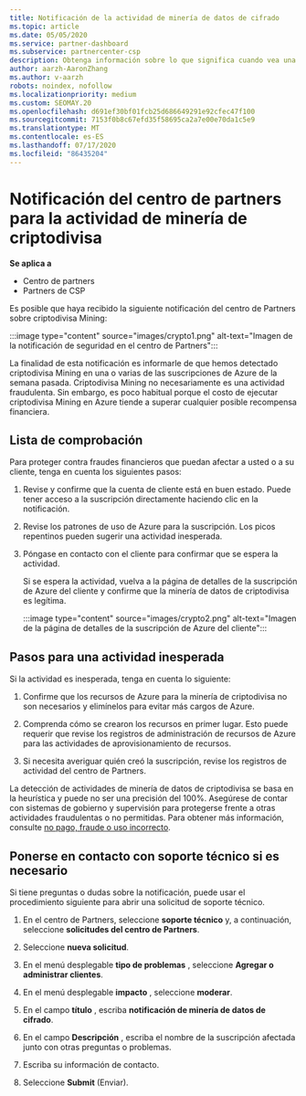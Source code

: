 ```yaml
---
title: Notificación de la actividad de minería de datos de cifrado
ms.topic: article
ms.date: 05/05/2020
ms.service: partner-dashboard
ms.subservice: partnercenter-csp
description: Obtenga información sobre lo que significa cuando vea una notificación sobre la minería de datos de criptodivisa potencial (o la minería de datos de cifrado) en una o varias de sus suscripciones de Azure.
author: aarzh-AaronZhang
ms.author: v-aarzh
robots: noindex, nofollow
ms.localizationpriority: medium
ms.custom: SEOMAY.20
ms.openlocfilehash: d691ef30bf01fcb25d686649291e92cfec47f100
ms.sourcegitcommit: 7153f0b8c67efd35f58695ca2a7e00e70da1c5e9
ms.translationtype: MT
ms.contentlocale: es-ES
ms.lasthandoff: 07/17/2020
ms.locfileid: "86435204"
---
```

# <a name="partner-center-notification-for-cryptocurrency-mining-activity"></a>Notificación del centro de partners para la actividad de minería de criptodivisa

**Se aplica a**

-  Centro de partners
-  Partners de CSP

Es posible que haya recibido la siguiente notificación del centro de Partners sobre criptodivisa Mining:

:::image type="content" source="images/crypto1.png" alt-text="Imagen de la notificación de seguridad en el centro de Partners":::

La finalidad de esta notificación es informarle de que hemos detectado criptodivisa Mining en una o varias de las suscripciones de Azure de la semana pasada. Criptodivisa Mining no necesariamente es una actividad fraudulenta. Sin embargo, es poco habitual porque el costo de ejecutar criptodivisa Mining en Azure tiende a superar cualquier posible recompensa financiera.

## <a name="checklist"></a>Lista de comprobación

Para proteger contra fraudes financieros que puedan afectar a usted o a su cliente, tenga en cuenta los siguientes pasos:

1. Revise y confirme que la cuenta de cliente está en buen estado. Puede tener acceso a la suscripción directamente haciendo clic en la notificación.

2. Revise los patrones de uso de Azure para la suscripción. Los picos repentinos pueden sugerir una actividad inesperada.

3. Póngase en contacto con el cliente para confirmar que se espera la actividad.

   Si se espera la actividad, vuelva a la página de detalles de la suscripción de Azure del cliente y confirme que la minería de datos de criptodivisa es legítima.

   :::image type="content" source="images/crypto2.png" alt-text="Imagen de la página de detalles de la suscripción de Azure del cliente":::

## <a name="steps-for-unexpected-activity"></a>Pasos para una actividad inesperada

Si la actividad es inesperada, tenga en cuenta lo siguiente:

1. Confirme que los recursos de Azure para la minería de criptodivisa no son necesarios y elimínelos para evitar más cargos de Azure.

2. Comprenda cómo se crearon los recursos en primer lugar. Esto puede requerir que revise los registros de administración de recursos de Azure para las actividades de aprovisionamiento de recursos.

3. Si necesita averiguar quién creó la suscripción, revise los registros de actividad del centro de Partners.

La detección de actividades de minería de datos de criptodivisa se basa en la heurística y puede no ser una precisión del 100%. Asegúrese de contar con sistemas de gobierno y supervisión para protegerse frente a otras actividades fraudulentas o no permitidas. Para obtener más información, consulte [no pago, fraude o uso incorrecto](https://docs.microsoft.com/partner-center/non-payment--fraud--or-misuse).

## <a name="contact-support-if-needed"></a>Ponerse en contacto con soporte técnico si es necesario

Si tiene preguntas o dudas sobre la notificación, puede usar el procedimiento siguiente para abrir una solicitud de soporte técnico.

1. En el centro de Partners, seleccione **soporte técnico** y, a continuación, seleccione **solicitudes del centro de Partners**.

2. Seleccione **nueva solicitud**. 

3. En el menú desplegable **tipo de problemas** , seleccione **Agregar o administrar clientes**.

4. En el menú desplegable **impacto** , seleccione **moderar**.

5. En el campo **título** , escriba **notificación de minería de datos de cifrado**.

6. En el campo **Descripción** , escriba el nombre de la suscripción afectada junto con otras preguntas o problemas.

7. Escriba su información de contacto.

8. Seleccione **Submit** (Enviar).
